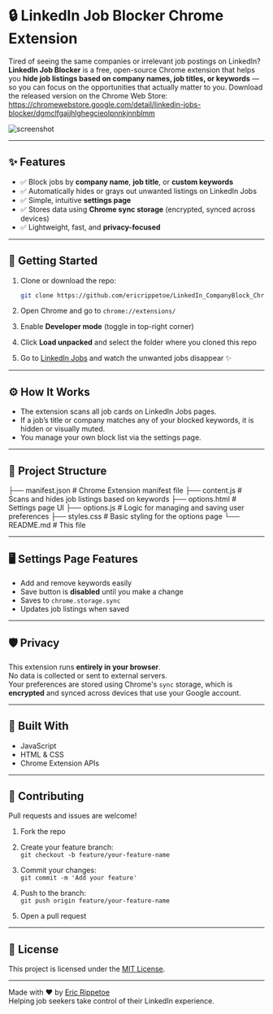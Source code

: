 # 🔒 LinkedIn Job Blocker Chrome Extension

Tired of seeing the same companies or irrelevant job postings on LinkedIn?  
**LinkedIn Job Blocker** is a free, open-source Chrome extension that helps you **hide job listings based on company names, job titles, or keywords** — so you can focus on the opportunities that actually matter to you.
Download the released version on the Chrome Web Store:
https://chromewebstore.google.com/detail/linkedin-jobs-blocker/dgmclfgajjhlghegcieolpnnkjnnblmm

![screenshot]((https://lh3.googleusercontent.com/LcGQqD851qUmRNdLEEunfxP1dD9pHmiRnjvMuGfElwGIxzBHlTJbSTuIPCqr7q80JI3G7HSXxiy2lDMybUdojWEIdw=s1280-w1280-h800))

---

## ✨ Features

- ✅ Block jobs by **company name**, **job title**, or **custom keywords**
- ✅ Automatically hides or grays out unwanted listings on LinkedIn Jobs
- ✅ Simple, intuitive **settings page**
- ✅ Stores data using **Chrome sync storage** (encrypted, synced across devices)
- ✅ Lightweight, fast, and **privacy-focused**

---

## 🚀 Getting Started

1. Clone or download the repo:

   ```bash
   git clone https://github.com/ericrippetoe/LinkedIn_CompanyBlock_ChromeExt
   ```

2. Open Chrome and go to `chrome://extensions/`

3. Enable **Developer mode** (toggle in top-right corner)

4. Click **Load unpacked** and select the folder where you cloned this repo

5. Go to [LinkedIn Jobs](https://www.linkedin.com/jobs/) and watch the unwanted jobs disappear ✨

---

## ⚙️ How It Works

- The extension scans all job cards on LinkedIn Jobs pages.
- If a job’s title or company matches any of your blocked keywords, it is hidden or visually muted.
- You manage your own block list via the settings page.

---

## 🧰 Project Structure

├── manifest.json         # Chrome Extension manifest file
├── content.js            # Scans and hides job listings based on keywords
├── options.html          # Settings page UI
├── options.js            # Logic for managing and saving user preferences
├── styles.css            # Basic styling for the options page
└── README.md             # This file


---

## 🖥️ Settings Page Features

- Add and remove keywords easily
- Save button is **disabled** until you make a change
- Saves to `chrome.storage.sync`
- Updates job listings when saved

---

## 🛡️ Privacy

This extension runs **entirely in your browser**.  
No data is collected or sent to external servers.  
Your preferences are stored using Chrome's `sync` storage, which is **encrypted** and synced across devices that use your Google account.

---

## 🧱 Built With

- JavaScript
- HTML & CSS
- Chrome Extension APIs

---

## 🙌 Contributing

Pull requests and issues are welcome!

1. Fork the repo

2. Create your feature branch:  
   `git checkout -b feature/your-feature-name`

3. Commit your changes:  
   `git commit -m 'Add your feature'`

4. Push to the branch:  
   `git push origin feature/your-feature-name`

5. Open a pull request

---

## 📄 License

This project is licensed under the [MIT License](LICENSE).

---

Made with ❤️ by [Eric Rippetoe](https://www.linkedin.com/in/ericrippetoe/)  
Helping job seekers take control of their LinkedIn experience.
